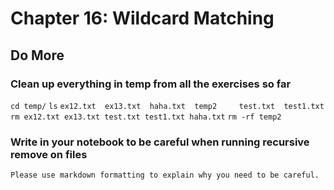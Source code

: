 
# Chapter 16: Wildcard Matching

## Do More

### Clean up everything in temp from all the exercises so far
    
   `cd temp/`
   `ls`
   `ex12.txt  ex13.txt  haha.txt  temp2     test.txt  test1.txt`
   `rm ex12.txt ex13.txt test.txt test1.txt haha.txt`
   `rm -rf temp2`
### Write in your notebook to be careful when running recursive remove on files

    Please use markdown formatting to explain why you need to be careful.

